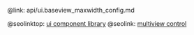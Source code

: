 @link: api/ui.baseview_maxwidth_config.md

@seolinktop: [ui component library](https://webix.com)
@seolink: [multiview control](https://webix.com/widget/multiview/)